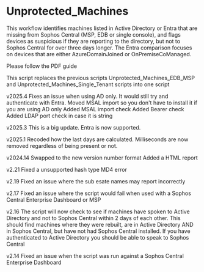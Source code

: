 # Unprotected_Machines

This workflow identifies machines listed in Active Directory or Entra that are missing from Sophos Central (MSP, EDB or single console), and flags devices as suspicious if they are reporting to the directory, but not to Sophos Central for over three days longer.
The Entra comparison focuses on devices that are either AzureDomainJoined or OnPremiseCoManaged.

Please follow the PDF guide

This script replaces the previous scripts Unprotected_Machines_EDB_MSP and Unprotected_Machines_Single_Tenant scripts into one script

v2025.4
Fixes an issue when using AD only. It would still try and authenticate with Entra.
Moved MSAL import so you don't have to install it if you are using AD only
Added MSAL import check
Added Bearer check
Added LDAP port check in case it is string

v2025.3
This is a big update. Entra is now supported.

v2025.1
Recoded how the last days are calculated. Milliseconds are now removed regardless of being present or not.

v2024.14
Swapped to the new version number format
Added a HTML report

v2.21
Fixed a unsupported hash type MD4 error

v2.19
Fixed an issue where the sub esate names may report incorrectly

v2.17
Fixed an issue where the script would fail when used with a Sophos Central Enterprise Dashboard or MSP

v2.16
The script will now check to see if machines have spoken to Active Directory and not to Sophos Central within 2 days of each other. This should find machines where they were rebuilt, are in Active Directory AND in Sophos Central, but have not had Sophos Central installed. If you have authenticated to Active Directory you should be able to speak to Sophos Central

v2.14
Fixed an issue when the script was run against a Sophos Central Enterprise Dashboard
